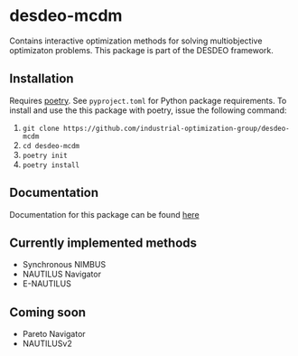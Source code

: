 # desdeo-mcdm

Contains interactive optimization methods for solving multiobjective optimizaton problems. This package is part of the DESDEO framework.

## Installation

Requires [poetry](https://python-poetry.org/). See `pyproject.toml` for Python package requirements. To install and use the this package with poetry, issue the following command:

1. `git clone https://github.com/industrial-optimization-group/desdeo-mcdm`
2. `cd desdeo-mcdm`
3. `poetry init`
4. `poetry install`

## Documentation

Documentation for this package can be found [here](https://desdeo-mcdm.readthedocs.io/en/latest/)

## Currently implemented methods

- Synchronous NIMBUS
- NAUTILUS Navigator
- E-NAUTILUS

## Coming soon

- Pareto Navigator
- NAUTILUSv2
